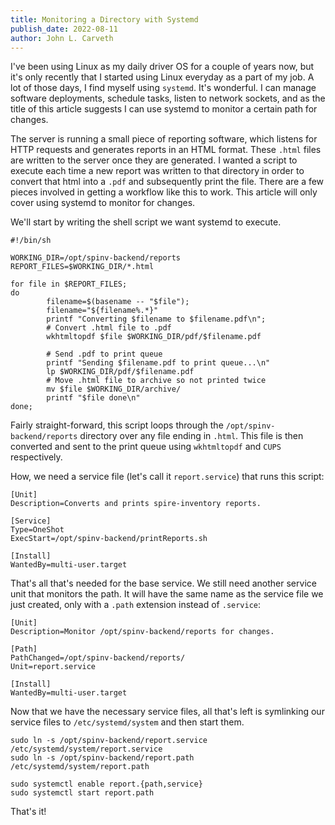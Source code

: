 ```yaml
---
title: Monitoring a Directory with Systemd
publish_date: 2022-08-11
author: John L. Carveth
---
```

I've been using Linux as my daily driver OS for a couple of years now, but it's only recently that I started using Linux everyday as a part of my job. A lot of those days, I find myself using `systemd`. It's wonderful. I can manage software deployments, schedule tasks, listen to network sockets, and as the title of this article suggests I can use systemd to monitor a certain path for changes.

The server is running a small piece of reporting software, which listens for HTTP requests and generates reports in an HTML format. These `.html` files are written to the server once they are generated. I wanted a script to execute each time a new report was written to that directory in order to convert that html into a `.pdf` and subsequently print the file. There are a few pieces involved in getting a workflow like this to work. This article will only cover using systemd to monitor for changes.

We'll start by writing the shell script we want systemd to execute.
```
#!/bin/sh

WORKING_DIR=/opt/spinv-backend/reports
REPORT_FILES=$WORKING_DIR/*.html

for file in $REPORT_FILES;
do
        filename=$(basename -- "$file");
        filename="${filename%.*}"
        printf "Converting $filename to $filename.pdf\n";
        # Convert .html file to .pdf
        wkhtmltopdf $file $WORKING_DIR/pdf/$filename.pdf

        # Send .pdf to print queue
        printf "Sending $filename.pdf to print queue...\n"
        lp $WORKING_DIR/pdf/$filename.pdf
        # Move .html file to archive so not printed twice
        mv $file $WORKING_DIR/archive/
        printf "$file done\n"
done;
```

Fairly straight-forward, this script loops through the `/opt/spinv-backend/reports` directory over any file ending in `.html`. This file is then converted and sent to the print queue using `wkhtmltopdf` and `CUPS` respectively.

How, we need a service file (let's call it `report.service`) that runs this script:
```
[Unit]
Description=Converts and prints spire-inventory reports.

[Service]
Type=OneShot
ExecStart=/opt/spinv-backend/printReports.sh

[Install]
WantedBy=multi-user.target
```
That's all that's needed for the base service. We still need another service unit that monitors the path. It will have the same name as the service file we just created, only with a `.path` extension instead of `.service`:
```
[Unit]
Description=Monitor /opt/spinv-backend/reports for changes.

[Path]
PathChanged=/opt/spinv-backend/reports/
Unit=report.service

[Install]
WantedBy=multi-user.target
```

Now that we have the necessary service files, all that's left is symlinking our service files to `/etc/systemd/system` and then start them.
```
sudo ln -s /opt/spinv-backend/report.service /etc/systemd/system/report.service
sudo ln -s /opt/spinv-backend/report.path /etc/systemd/system/report.path

sudo systemctl enable report.{path,service}
sudo systemctl start report.path
```

That's it!
